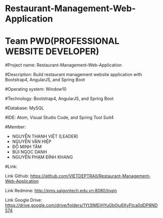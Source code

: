 # Restaurant-Management-Web-Application
# Team PWD(PROFESSIONAL WEBSITE DEVELOPER)

#Project name: Restaurant-Management-Web-Application

#Description: Build restaurant management website application with Bootstrap4, AngularJS, and Spring Boot

#Operating system: Window10

#Technology: Bootstrap4, AngularJS, and Spring Boot

#Database: MySQL

#IDE: Atom, Visual Studio Code, and Spring Tool Suit4

#Member:
- NGUYỄN THANH VIỆT (LEADER)
- NGUYỄN VĂN HIỆP
- ĐỖ MINH TÂM
- BÙI NGỌC DANH
- NGUYỄN PHẠM ĐÌNH KHANG

#Link:

Link Github: https://github.com/VIETDEPTRAII/Restaurant-Management-Web-Application

Link Redmine: http://pms.saigontech.edu.vn:8080/login

Link Google Drive: https://drive.google.com/drive/folders/1Yt3IMEjHYuGb0ju6XyFtca0dDP8ND574
